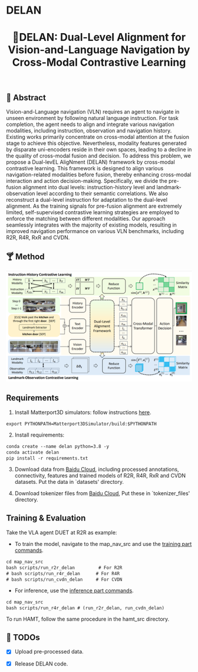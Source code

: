 # DELAN
<div align="center">

<h1>🎇DELAN: Dual-Level Alignment for Vision-and-Language Navigation by Cross-Modal Contrastive Learning
</h1>


<br>

</div>


## 🍹 Abstract
Vision-and-Language navigation (VLN) requires an agent to navigate in unseen environment by following natural language instruction. For task completion, the agent needs to align and integrate various navigation modalities, including instruction, observation and navigation history. Existing works primarily concentrate on cross-modal attention at the fusion stage to achieve this objective. Nevertheless, modality features generated by disparate uni-encoders reside in their own spaces, leading to a decline in the quality of cross-modal fusion and decision. To address this problem, we propose a Dual-levEL AligNment (DELAN) framework by cross-modal contrastive learning. This framework is designed to align various navigation-related modalities before fusion, thereby enhancing cross-modal interaction and action decision-making. Specifically, we divide the pre-fusion alignment into dual levels: instruction-history level and landmark-observation level according to their semantic correlations. We also reconstruct a dual-level instruction for adaptation to the dual-level alignment. As the training signals for pre-fusion alignment are extremely limited, self-supervised contrastive learning strategies are employed to enforce the matching between different modalities. Our approach seamlessly integrates with the majority of existing models, resulting in improved navigation performance on various VLN benchmarks, including R2R, R4R, RxR and CVDN.

## 🍸 Method
![](assets/overview.png)

## Requirements
1. Install Matterport3D simulators: follow instructions [here](https://github.com/peteanderson80/Matterport3DSimulator). 
```
export PYTHONPATH=Matterport3DSimulator/build:$PYTHONPATH
```

2. Install requirements:
```setup
conda create --name delan python=3.8 -y
conda activate delan
pip install -r requirements.txt
```

3. Download data from [Baidu Cloud](https://pan.baidu.com/s/1_dLTE1Y_VjEJMygR1ekTDA?pwd=7ip1), including processed annotations, connectivity, features and trained models of R2R, R4R, RxR and CVDN datasets. Put the data in `datasets' directory.

4. Download tokenizer files from [Baidu Cloud](https://pan.baidu.com/s/1QUtl7bmcZeU3IaR9eB4K4Q?pwd=7ip1), Put these in `tokenizer_files' directory.


## Training & Evaluation

Take the VLA agent DUET at R2R as example:

* To train the model, navigate to the map_nav_src and use the [training part commands](https://github.com/mengfeidu/DELAN/blob/1827ca26b6752ea01ce52464bb0f4e46752377a4/map_nav_src/scripts/run_r2r_delan.sh#L70C1-L74C1).
```
cd map_nav_src
bash scripts/run_r2r_delan         # For R2R
# bash scripts/run_r4r_delan      # For R4R
# bash scripts/run_cvdn_delan     # For CVDN
```

* For inference, use the [inference part commands](https://github.com/mengfeidu/DELAN/blob/ac8c9e7af7287a1928ebb1abd7216b20159d32e6/map_nav_src/scripts/run_r2r_delan.sh#L77-L82).
```
cd map_nav_src
bash scripts/run_r4r_delan # (run_r2r_delan, run_cvdn_delan)
```

To run HAMT, follow the same procedure in the hamt_src directory.

## 🍻 TODOs

- [x] Upload pre-processed data.
- [x] Release DELAN code.

